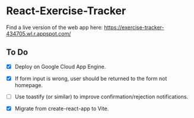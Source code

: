 # React-Exercise-Tracker

Find a live version of the web app here: https://exercise-tracker-434705.wl.r.appspot.com/


## To Do 
- [x] Deploy on Google Cloud App Engine.
- [x] If form input is wrong, user should be returned to the form not homepage.
- [ ] Use toastify (or similar) to improve confirmation/rejection notifications.
- [x] Migrate from create-react-app to Vite.


